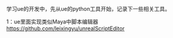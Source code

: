 学习ue的开发中，先从ue的python工具开始，记录下一些相关工具。

1：ue里面实现类似Maya中脚本编辑器 https://github.com/leixingyu/unrealScriptEditor
